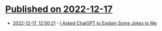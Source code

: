 # [Published on 2022-12-17](index.md)

* [2022-12-17, 12:50:21](https://news.ycombinator.com/item?id=34027318) - [I Asked ChatGPT to Explain Some Jokes to Me](https://susam.net/maze/chatgpt-explains-jokes.html)
